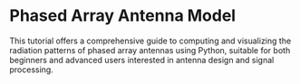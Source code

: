 # Phased Array Antenna Model
 This tutorial offers a comprehensive guide to computing and visualizing the radiation patterns of phased array antennas using Python, suitable for both beginners and advanced users interested in antenna design and signal processing.
